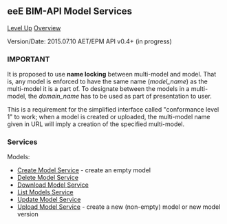 ## eeE BIM-API Model Services ##

[Level Up](../README.md)
[Overview](./README.md)

Version/Date: 2015.07.10 AET/EPM  API v0.4+ (in progress)

### IMPORTANT

It is proposed to use **name locking** between multi-model and model. That is, any model is enforced to have the same name (*model_name*) as the multi-model it is a part of. To designate between the models in a multi-model, the *domain_name* has to be used as part of presentation to user.

This is a requirement for the simplified interface called "conformance level 1" to work; when a model is created or uploaded, the multi-model name given in URL will imply a creation of the specified multi-model. 

### Services

Models:

* [Create Model Service](model_service_create.md) - create an empty model
* [Delete Model Service](model_service_delete.md) 
* [Download Model Service](model_service_download.md)
* [List Models Service](model_service_list.md)
* [Update Model Service](model_service_update.md)
* [Upload Model Service](model_service_upload.md) - create a new (non-empty) model or new model version




